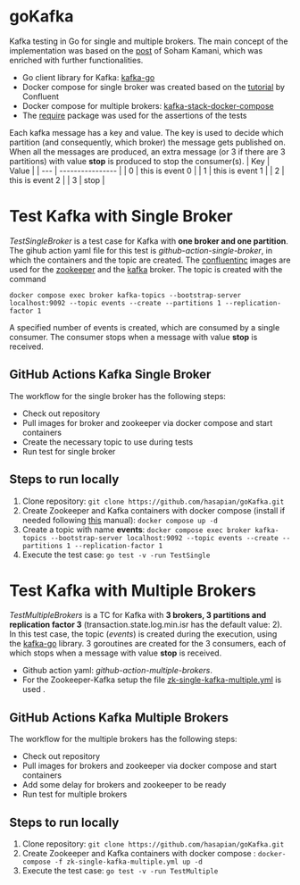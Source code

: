 # goKafka
Kafka testing in Go for single and multiple brokers. The main concept of the implementation was based on the [post](https://www.sohamkamani.com/golang/working-with-kafka/) of Soham Kamani, which was enriched with further functionalities. 

- Go client library for Kafka: [kafka-go](https://github.com/segmentio/kafka-go)
- Docker compose for single broker was created based on the [tutorial](https://developer.confluent.io/get-started/go/#kafka-setup) by Confluent
- Docker compose for multiple brokers: [kafka-stack-docker-compose](https://github.com/conduktor/kafka-stack-docker-compose)
- The [require](https://pkg.go.dev/github.com/stretchr/testify) package was used for the assertions of the tests

Each kafka message has a key and value. The key is used to decide which partition (and consequently, which broker) the message gets published on. When all the messages are produced, an extra message (or 3 if there are 3 partitions) with value **stop** is produced to stop the consumer(s).
| Key | Value            |
| --- | ---------------- |
| 0   | this is event 0  |
| 1   | this is event 1  |
| 2   | this is event 2  |
| 3   | stop             |

# Test Kafka with Single Broker
*TestSingleBroker* is a test case for Kafka with **one broker and one partition**. The gihub action yaml file for this test is *github-action-single-broker*, in which the containers and the topic are created. The [confluentinc](https://hub.docker.com/u/confluentinc) images are used for the [zookeeper](https://hub.docker.com/r/confluentinc/cp-zookeeper) and the [kafka](https://hub.docker.com/r/confluentinc/cp-kafka) broker. The topic is created with the command

`docker compose exec broker kafka-topics --bootstrap-server localhost:9092 --topic events --create --partitions 1 --replication-factor 1`

A specified number of events is created, which are consumed by a single consumer. The consumer stops when a message with value **stop** is received.

## GitHub Actions Kafka Single Broker
The workflow for the single broker has the following steps:
- Check out repository
- Pull images for broker and zookeeper via docker compose and start containers
- Create the necessary topic to use during tests
- Run test for single broker

## Steps to run locally
1. Clone repository: `git clone https://github.com/hasapian/goKafka.git`
2. Create Zookeeper and Kafka containers with docker compose (install if needed following [this](https://docs.docker.com/compose/install/) manual): `docker compose up -d`
3. Create a topic with name **events**: `docker compose exec broker kafka-topics --bootstrap-server localhost:9092 --topic events --create --partitions 1 --replication-factor 1`
4. Execute the test case: `go test -v -run TestSingle`

# Test Kafka with Multiple Brokers
*TestMultipleBrokers* is a TC for Kafka with **3 brokers, 3 partitions and replication factor 3** (transaction.state.log.min.isr has the default value: 2). In this test case, the topic (*events*) is created during the execution, using the [kafka-go](https://github.com/segmentio/kafka-go) library. 3 goroutines are created for the 3 consumers, each of which stops when a message with value **stop** is received.
- Github action yaml: *github-action-multiple-brokers*. 
- For the Zookeeper-Kafka setup the file [zk-single-kafka-multiple.yml](https://github.com/conduktor/kafka-stack-docker-compose) is used . 

## GitHub Actions Kafka Multiple Brokers

The workflow for the multiple brokers has the following steps:
- Check out repository
- Pull images for brokers and zookeeper via docker compose and start containers
- Add some delay for brokers and zookeeper to be ready 
- Run test for multiple brokers

## Steps to run locally
1. Clone repository: `git clone https://github.com/hasapian/goKafka.git`
2. Create Zookeeper and Kafka containers with docker compose : `docker-compose -f zk-single-kafka-multiple.yml up -d`
3. Execute the test case: `go test -v -run TestMultiple`
